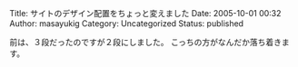Title: サイトのデザイン配置をちょっと変えました
Date: 2005-10-01 00:32
Author: masayukig
Category: Uncategorized
Status: published

前は、３段だったのですが２段にしました。
こっちの方がなんだか落ち着きます。

